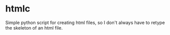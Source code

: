 htmlc
=====
Simple python script for creating html files, so I don't always have to retype the skeleton of an html file.
